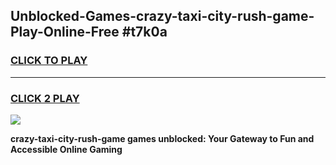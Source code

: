 
## Unblocked-Games-crazy-taxi-city-rush-game-Play-Online-Free #t7k0a
<h3>
<a href="https://us.freeplayer.one?title=crazy-taxi-city-rush-game&ref=10M">CLICK TO PLAY</a></h3>
<hr>

<h3>
<a href="https://us.freeplayer.one?title=crazy-taxi-city-rush-game&ref=10M">CLICK 2 PLAY</a>
  
</h3>

<a href="https://us.freeplayer.one?title=crazy-taxi-city-rush-game&ref=10M"><img src="https://clearcache.store/games.png"></a>


**crazy-taxi-city-rush-game games unblocked: Your Gateway to Fun and Accessible Online Gaming**
